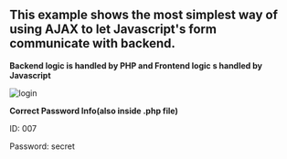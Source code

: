 ## This example shows the most simplest way of using AJAX to let Javascript's form communicate with backend. 

**Backend logic is handled by PHP and Frontend logic s handled by Javascript**

![login](https://user-images.githubusercontent.com/10924864/27991334-5e195694-6441-11e7-8416-7e38bb2246e5.gif)

**Correct Password Info(also inside .php file)**

   ID: 007
   
   Password: secret
